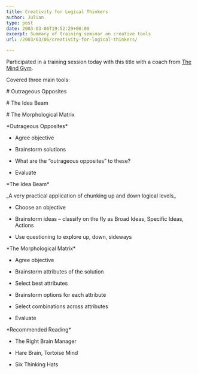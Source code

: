 ```yaml
---
title: Creativity for Logical Thinkers
author: Julian
type: post
date: 2003-03-06T19:52:29+00:00
excerpt: Summary of training seminar on creative tools
url: /2003/03/06/creativity-for-logical-thinkers/

---
```

Participated in a training session today with this title with a coach from [The Mind Gym][1].
  
Covered three main tools:

\# Outrageous Opposites
  
\# The Idea Beam
  
\# The Morphological Matrix
  
<!--more-->


  
\*Outrageous Opposites\*

* Agree objective
  
* Brainstorm solutions
  
* What are the &#8220;outrageous opposites&#8221; to these?
  
* Evaluate

\*The Idea Beam\*

\_A very practical application of chunking up and down logical levels\_

* Choose an objective
  
* Brainstorm ideas &#8211; classify on the fly as Broad Ideas, Specific Ideas, Actions
  
* Use questioning to explore up, down, sideways

\*The Morphological Matrix\*

* Agree objective
  
* Brainstorm attributes of the solution
  
* Select best attributes
  
* Brainstorm options for each attribute
  
* Select combinations across attributes
  
* Evaluate

\*Recommended Reading\*

* <amazonlink asin="0749918993">The Right Brain Manager</amazonlink>
  
* <amazonlink asin="1857027094">Hare Brain, Tortoise Mind</amazonlink>
  
* <amazonlink asin="0140296662">Six Thinking Hats</amazonlink>

 [1]: http://www.themindgym.com/